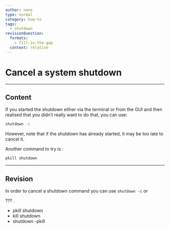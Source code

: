 ```yaml
---
author: nene
type: normal
category: how-to
tags:
  - shutdown
revisionQuestion:
  formats:
    - fill-in-the-gap
  context: relative
---
```


# Cancel a system shutdown


---

## Content

If you started the shutdown either via the terminal or from the GUI and then realised that you didn’t really want to do that, you can use:

```bash
shutdown -c
```

However, note that if the shutdown has already started, it may be too late to cancel it.

Another command to try is :

```bash
pkill shutdown
```


---

## Revision

In order to cancel a shutdown command you can use `shutdown -c` or 

??? .

- pkill shutdown
- kill shutdown
- shutdown -pkill
